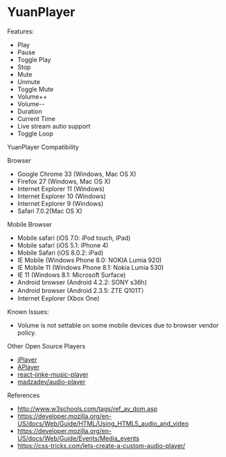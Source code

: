 YuanPlayer
==========

Features:
 * Play
 * Pause
 * Toggle Play
 * Stop
 * Mute
 * Unmute
 * Toggle Mute
 * Volume++
 * Volume--
 * Duration
 * Current Time
 * Live stream autio support
 * Toggle Loop

YuanPlayer Compatibility

Browser
 * Google Chrome 33 (Windows, Mac OS X)
 * Firefox 27 (Windows, Mac OS X)
 * Internet Explorer 11 (Windows)
 * Internet Explorer 10 (Windows)
 * Internet Explorer 9 (Windows)
 * Safari 7.0.2(Mac OS X)

Mobile Browser
 * Mobile safari (iOS 7.0: iPod touch, iPad)
 * Mobile safari (iOS 5.1: iPhone 4)
 * Mobile Safari (iOS 8.0.2: iPad)
 * IE Mobile (Windows Phone 8.0: NOKIA Lumia 920)
 * IE Mobile 11 (Windows Phone 8.1: Nokia Lumia 530)
 * IE 11 (Windows 8.1: Microsoft Surface)
 * Android browser (Android 4.2.2: SONY s36h)
 * Android browser (Android 2.3.5: ZTE Q101T）
 * Internet Explorer (Xbox One)

Known Issues:
 * Volume is not settable on some mobile devices due to browser vendor policy.

Other Open Source Players
 * [jPlayer](http://jplayer.org/ "HTML5 Audio & Video for jQuery")
 * [APlayer](https://github.com/DIYgod/APlayer)
 * [react-jinke-music-player](https://github.com/lijinke666/react-music-player)
 * [madzadev/audio-player](https://github.com/madzadev/audio-player)


References
 * http://www.w3schools.com/tags/ref_av_dom.asp
 * https://developer.mozilla.org/en-US/docs/Web/Guide/HTML/Using_HTML5_audio_and_video
 * https://developer.mozilla.org/en-US/docs/Web/Guide/Events/Media_events
 * https://css-tricks.com/lets-create-a-custom-audio-player/
